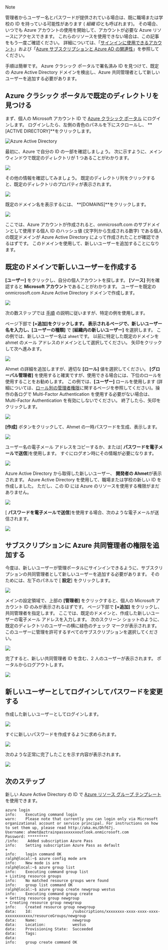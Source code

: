 
<br>

> [!NOTE]
> 管理者からユーザー名とパスワードが提供されている場合は、既に職場または学校の ID を持っている可能性があります ( *組織 ID*とも呼ばれます)。 その場合、いつでも Azure アカウントの使用を開始して、アカウントが必要な Azure リソースにアクセスできます。 これらのリソースを使用できない場合は、この記事をもう一度ご確認ください。 詳細については、「[サインインに使用できるアカウント](https://msdn.microsoft.com/library/azure/dn629581.aspx#BKMK_SignInAccounts)」および「[Azure サブスクリプションと Azure AD の関連性](https://msdn.microsoft.com/library/azure/dn629581.aspx#BKMK_SubRelationToDir)」を参照してください。
> 
> 

手順は簡単です。 Azure クラシック ポータルで署名済み ID を見つけて、既定の Azure Active Directory ドメインを検出し、Azure 共同管理者として新しいユーザーを追加する必要があります。

## <a name="locate-your-default-directory-in-the-azure-classic-portal"></a>Azure クラシック ポータルで既定のディレクトリを見つける
まず、個人の Microsoft アカウント ID で [Azure クラシック ポータル](https://manage.windowsazure.com) にログインします。 ログインしたら、左側の青色のパネルを下にスクロールし、 **[ACTIVE DIRECTORY]**をクリックします。

![Azure Active Directory](./media/virtual-machines-common-create-aad-work-id/azureactivedirectorywidget.png)

最初に、Azure で自分の ID の一部を確認しましょう。 次に示すように、メイン ウィンドウで既定のディレクトリが 1 つあることがわかります。

![](./media/virtual-machines-common-create-aad-work-id/defaultaadlisting.png)

その他の情報を確認してみましょう。 既定のディレクトリ列をクリックすると、既定のディレクトリのプロパティが表示されます。  

![](./media/virtual-machines-common-create-aad-work-id/defaultdirectorypage.png)

既定のドメイン名を表示するには、 **[DOMAINS]**をクリックします。

![](./media/virtual-machines-common-create-aad-work-id/domainclicktoseeyourdefaultdomain.png)

ここでは、Azure アカウントが作成されると、onmicrosoft.com のサブドメインとして使用する個人 ID のハッシュ値 (文字列から生成される数字) である個人の既定ドメインが Azure Active Directory によって作成されたことが確認できるはずです。 このドメインを使用して、新しいユーザーを追加することになります。

## <a name="creating-a-new-user-in-the-default-domain"></a>既定のドメインで新しいユーザーを作成する
**[ユーザー]** をクリックし、自分の個人アカウントを探します。 **[ソース]** 列を確認すると **Microsoft アカウント**であることがわかります。 ユーザーを既定の onmicrosoft.com Azure Active Directory ドメインで作成します。

![](./media/virtual-machines-common-create-aad-work-id/defaultdirectoryuserslisting.png)

次の数ステップでは [手順](https://technet.microsoft.com/library/hh967632.aspx#BKMK_1) の説明に従いますが、特定の例を使用します。

ページ下部で **[+追加]**をクリックします。 表示されるページで、新しいユーザー名を入力し、**[ユーザーの種類]** で **[組織内の新しいユーザー]** を選択します。 この例では、新しいユーザー名は `ahmet`です。 以前に特定した既定のドメインを ahmet のメール アドレスのドメインとして選択してください。 矢印をクリックして次へ進みます。

![](./media/virtual-machines-common-create-aad-work-id/addingauserwithdirectorydropdown.png)

Ahmet の詳細を追加しますが、適切な **[ロール]** 値を選択してください。 **[グローバル管理者]** を使用すると確実ですが、使用できる場合には、下位のロールを使用することをお勧めします。 この例では、**[ユーザー]** ロールを使用します (詳細については、[ロール別の管理者権限](https://msdn.microsoft.com/library/azure/dn468213.aspx#BKMK_1)に関するページを参照してください)。操作の各ログで Multi-Factor Authentication を使用する必要がない場合は、Multi-Factor Authentication を有効にしないでください。 終了したら、矢印をクリックします。

![](./media/virtual-machines-common-create-aad-work-id/userprofileuseradmin.png)

**[作成]** ボタンをクリックして、Ahmet の一時パスワードを生成、表示します。

![](./media/virtual-machines-common-create-aad-work-id/gettemporarypasswordforuser.png)

ユーザー名の電子メール アドレスをコピーするか、または[ **パスワードを電子メールで送信**]を使用します。 すぐにログオン時にその情報が必要になります。

![](./media/virtual-machines-common-create-aad-work-id/receivedtemporarypassworddialog.png)

Azure Active Directory から取得した新しいユーザー、 **開発者の Ahmet**が表示されます。 Azure Active Directory を使用して、職場または学校の新しい ID を作成しました。 ただし、この ID には Azure のリソースを使用する権限がまだありません。

![](./media/virtual-machines-common-create-aad-work-id/defaultdirectoryusersaftercreate.png)

[ **パスワードを電子メールで送信**]を使用する場合、次のような電子メールが送信されます。

![](./media/virtual-machines-common-create-aad-work-id/emailreceivedfromnewusercreation.png)

## <a name="adding-azure-co-administrator-rights-for-subscriptions"></a>サブスクリプションに Azure 共同管理者の権限を追加する
今度は、新しいユーザーが管理ポータルにサインインできるように、サブスクリプションの共同管理者として新しいユーザーを追加する必要があります。 そのためには、左下のパネルで [ **設定**] をクリックします。

![](./media/virtual-machines-common-create-aad-work-id/thesettingswidget.png)

メインの設定領域で、上部の **[管理者]** をクリックすると、個人の Microsoft アカウント ID のみが表示されるはずです。 ページ下部で **[+追加]** をクリックし、共同管理者を指定します。 ここでは、既定のドメインと、作成した新しいユーザーの電子メール アドレスを入力します。 次のスクリーン ショットのように、既定のディレクトリのユーザーの横に緑色のチェック マークが表示されます。 このユーザーに管理を許可するすべてのサブスクリプションを選択してください。

![](./media/virtual-machines-common-create-aad-work-id/addingnewuserascoadmin.png)

完了すると、新しい共同管理者 ID を含む、2 人のユーザーが表示されます。 ポータルからログアウトします。

![](./media/virtual-machines-common-create-aad-work-id/newuseraddedascoadministrator.png)

## <a name="logging-in-and-changing-the-new-users-password"></a>新しいユーザーとしてログインしてパスワードを変更する
作成した新しいユーザーとしてログインします。

![](./media/virtual-machines-common-create-aad-work-id/signinginwithnewuser.png)

すぐに新しいパスワードを作成するように求められます。

![](./media/virtual-machines-common-create-aad-work-id/mustupdateyourpassword.png)

次のような正常に完了したことを示す内容が表示されます。

![](./media/virtual-machines-common-create-aad-work-id/successtourdialog.png)

## <a name="next-steps"></a>次のステップ
新しい Azure Active Directory の ID で [Azure リソース グループ テンプレート](../articles/xplat-cli-azure-resource-manager.md)を使用できます。

    azure login
    info:    Executing command login
    warn:    Please note that currently you can login only via Microsoft organizational account or service principal. For instructions on how to set them up, please read http://aka.ms/Dhf67j.
    Username: ahmet@aztrainpassxxxxxoutlook.onmicrosoft.com
    Password: *********
    /info:    Added subscription Azure Pass
    info:    Setting subscription Azure Pass as default
    +
    info:    login command OK
    ralph@local:~$ azure config mode arm
    info:    New mode is arm
    ralph@local:~$ azure group list
    info:    Executing command group list
    + Listing resource groups
    info:    No matched resource groups were found
    info:    group list command OK
    ralph@local:~$ azure group create newgroup westus
    info:    Executing command group create
    + Getting resource group newgroup
    + Creating resource group newgroup
    info:    Created resource group newgroup
    data:    Id:                  /subscriptions/xxxxxxxx-xxxx-xxxx-xxxx-xxxxxxxxxxxx/resourceGroups/newgroup
    data:    Name:                newgroup
    data:    Location:            westus
    data:    Provisioning State:  Succeeded
    data:    Tags:
    data:
    info:    group create command OK


<!--HONumber=Nov16_HO3-->


